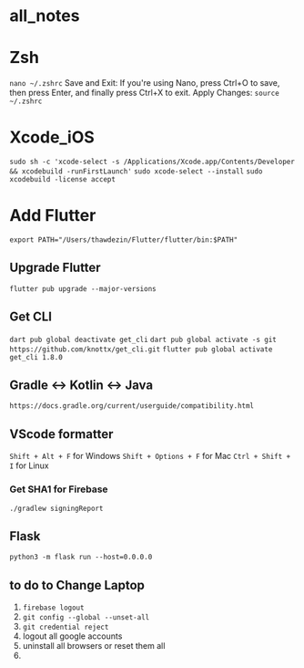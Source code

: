# all_notes

# Zsh
```nano ~/.zshrc```
Save and Exit:
If you're using Nano, press Ctrl+O to save, then press Enter, and finally press Ctrl+X to exit.
Apply Changes:
```source ~/.zshrc```

# Xcode_iOS
``` sudo sh -c 'xcode-select -s /Applications/Xcode.app/Contents/Developer && xcodebuild -runFirstLaunch' ``` 
``` sudo xcode-select --install ```
``` sudo xcodebuild -license accept ```

# Add Flutter

``` export PATH="/Users/thawdezin/Flutter/flutter/bin:$PATH" ```

## Upgrade Flutter
``` flutter pub upgrade --major-versions ```

## Get CLI
``` dart pub global deactivate get_cli ```
``` dart pub global activate -s git https://github.com/knottx/get_cli.git ```
``` flutter pub global activate get_cli 1.8.0 ```

## Gradle <-> Kotlin <-> Java
``` https://docs.gradle.org/current/userguide/compatibility.html ```

## VScode formatter
``` Shift + Alt + F ``` for Windows 
``` Shift + Options + F ``` for Mac
``` Ctrl + Shift + I ``` for Linux


### Get SHA1 for Firebase
``` ./gradlew signingReport ```

## Flask
``` python3 -m flask run --host=0.0.0.0 ```

## to do to Change Laptop

1. ``` firebase logout ```
2. ``` git config --global --unset-all ```
3. ``` git credential reject ```
4.  logout all google accounts 
5.  uninstall all browsers or reset them all
6. 

